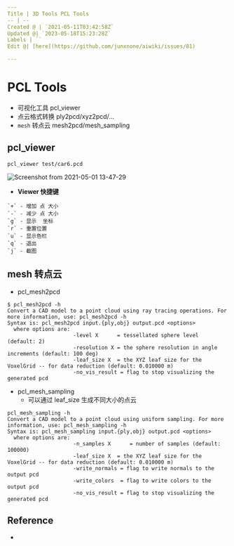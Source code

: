 ```yaml
---
Title | 3D Tools PCL Tools
-- | --
Created @ | `2021-05-11T03:42:58Z`
Updated @| `2023-05-18T15:23:28Z`
Labels | ``
Edit @| [here](https://github.com/junxnone/aiwiki/issues/81)

---
```

# PCL Tools

- 可视化工具 pcl_viewer
- 点云格式转换 ply2pcd/xyz2pcd/...
- `mesh` 转点云 mesh2pcd/mesh_sampling



## pcl_viewer


```
pcl_viewer test/car6.pcd
```
![Screenshot from 2021-05-01 13-47-29](https://user-images.githubusercontent.com/2216970/116772798-e25b3d00-aa83-11eb-93ae-add46cb6a782.png)
- **Viewer 快捷键**
```
`+` - 增加 点 大小
`-` - 减少 点 大小
`g` - 显示  坐标
`r` - 重置位置
`u` - 显示色栏
`q` - 退出
`j` - 截图
```

## mesh 转点云
- pcl_mesh2pcd 

```
$ pcl_mesh2pcd -h
Convert a CAD model to a point cloud using ray tracing operations. For more information, use: pcl_mesh2pcd -h
Syntax is: pcl_mesh2pcd input.{ply,obj} output.pcd <options>
  where options are:
                     -level X      = tessellated sphere level (default: 2)
                     -resolution X = the sphere resolution in angle increments (default: 100 deg)
                     -leaf_size X  = the XYZ leaf size for the VoxelGrid -- for data reduction (default: 0.010000 m)
                     -no_vis_result = flag to stop visualizing the generated pcd
```
- pcl_mesh_sampling 
  - 可以通过 leaf_size 生成不同大小的点云

```
pcl_mesh_sampling -h
Convert a CAD model to a point cloud using uniform sampling. For more information, use: pcl_mesh_sampling -h
Syntax is: pcl_mesh_sampling input.{ply,obj} output.pcd <options>
  where options are:
                     -n_samples X      = number of samples (default: 100000)
                     -leaf_size X  = the XYZ leaf size for the VoxelGrid -- for data reduction (default: 0.010000 m)
                     -write_normals = flag to write normals to the output pcd
                     -write_colors  = flag to write colors to the output pcd
                     -no_vis_result = flag to stop visualizing the generated pcd
```

## Reference
- []()


